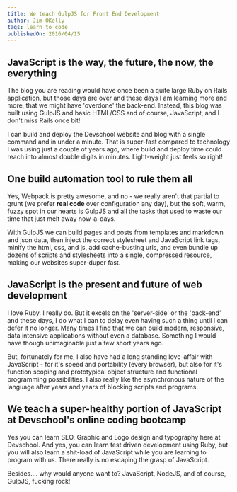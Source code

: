 ```yaml
---
title: We teach GulpJS for Front End Development
author: Jim OKelly
tags: learn to code
publishedOn: 2016/04/15
---
```


## JavaScript is the way, the future, the now, the everything

The blog you are reading would have once been a quite large Ruby on Rails application, but those days are over and these days I am learning more and more, that we might have 'overdone' the back-end. Instead, this blog was built using GulpJS and basic HTML/CSS and of course, JavaScript, and I don't miss Rails once bit!

<!--more-->

I can build and deploy the Devschool website and blog with a single command and in under a minute. That is super-fast compared to technology I was using just a couple of years ago, where build and deploy time could reach into almost double digits in minutes. Light-weight just feels so right!

## One build automation tool to rule them all

Yes, Webpack is pretty awesome, and no - we really aren't that partial to grunt (we prefer **real code** over configuration any day), but the soft, warm, fuzzy spot in our hearts is GulpJS and all the tasks that used to waste our time that just melt away now-a-days.

With GulpJS we can build pages and posts from templates and markdown and json data, then inject the correct stylesheet and JavaScript link tags, minify the html, css, and js, add cache-busting urls, and even bundle up dozens of scripts and stylesheets into a single, compressed resource, making our websites super-duper fast.

## JavaScript is the present and future of web development

I love Ruby. I really do. But it excels on the 'server-side' or the 'back-end' and these days, I do what I can to delay even having such a thing until I can defer it no longer. Many times I find that we can build modern, responsive, data intensive applications without even a database. Something I would have though unimaginable just a few short years ago.

But, fortunately for me, I also have had a long standing love-affair with JavaScript - for it's speed and portability (every browser), but also for it's function scoping and prototypical object structure and functional programming possibilities. I also really like the asynchronous nature of the language after years and years of blocking scripts and programs.

## We teach a super-healthy portion of JavaScript at Devschool's online coding bootcamp

Yes you can learn SEO, Graphic and Logo design and typography here at Devschool. And yes, you can learn test driven development using Ruby, but you will also learn a shit-load of JavaScript while you are learning to program with us. There really is no escaping the grasp of JavaScript.

Besides.... why would anyone want to? JavaScript, NodeJS, and of course, GulpJS, fucking rock!

